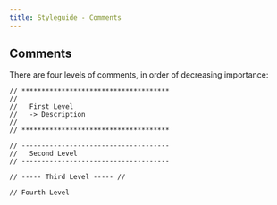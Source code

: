 ```yaml
---
title: Styleguide - Comments
---
```


## Comments

There are four levels of comments, in order of decreasing importance:

```
// *************************************
//
//   First Level
//   -> Description
//
// *************************************

// -------------------------------------
//   Second Level
// -------------------------------------

// ----- Third Level ----- //

// Fourth Level
```
